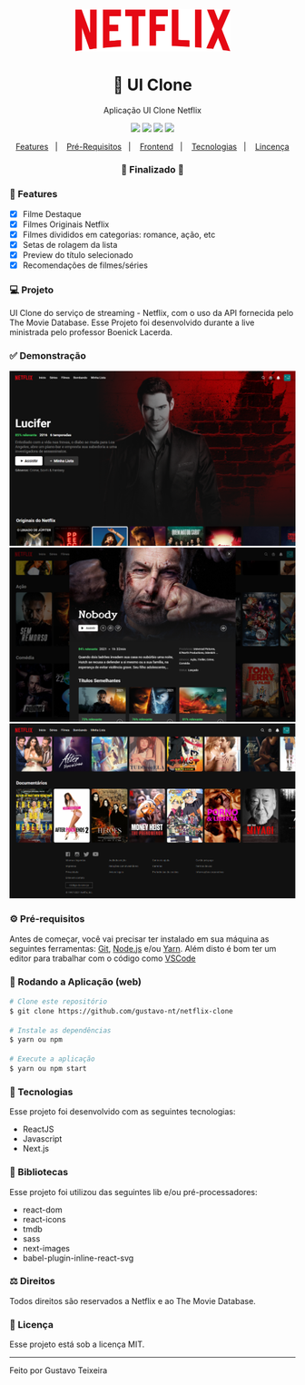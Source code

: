 <h4 align="center">
  <img src="https://github.com/gustavo-nt/netflix-clone/blob/master/public/logo.png" alt="logo" height="75"/>
</h4>

<h1 align="center">
    🚀 UI Clone
</h1>

<p align="center">Aplicação UI Clone Netflix</p>

<p align="center">
  <img src="https://img.shields.io/badge/react%20version-16.8.0-informational"/>
  <img src="https://img.shields.io/badge/next%20version-latest-important" />
  <img src="https://img.shields.io/badge/last%20commit-february-blue" />
  <img src="https://img.shields.io/badge/license-MIT-success"/>
</p>

<p align="center">
  <a href="#-features">Features</a>&nbsp;&nbsp;&nbsp;|&nbsp;&nbsp;&nbsp;
  <a href="#-pré-requisitos">Pré-Requisitos</a>&nbsp;&nbsp;&nbsp;|&nbsp;&nbsp;&nbsp;
  <a href="#-rodando-a-aplicação-web">Frontend</a>&nbsp;&nbsp;&nbsp;|&nbsp;&nbsp;&nbsp;
  <a href="#-tecnologias">Tecnologias</a>&nbsp;&nbsp;&nbsp;|&nbsp;&nbsp;&nbsp;
  <a href="#-licença">Lincença</a>
</p>

<h3 align="center"> 
🚧  Finalizado  🚧
</h3>

### 📎 Features 

- [x] Filme Destaque
- [x] Filmes Originais Netflix
- [x] Filmes divididos em categorias: romance, ação, etc
- [x] Setas de rolagem da lista
- [x] Preview do título selecionado
- [x] Recomendações de filmes/séries

### 💻 Projeto

UI Clone do serviço de streaming - Netflix, com o uso da API fornecida pelo The Movie Database. Esse Projeto foi desenvolvido durante a live ministrada pelo professor Boenick Lacerda. 

### ✅ Demonstração
<img src="https://github.com/gustavo-nt/netflix-clone/blob/master/public/github/featured_movie.png" />
<img src="https://github.com/gustavo-nt/netflix-clone/blob/master/public/github/preview_movie.png" />
<img src="https://github.com/gustavo-nt/netflix-clone/blob/master/public/github/movie_rows.png" />

### ⚙ Pré-requisitos

Antes de começar, você vai precisar ter instalado em sua máquina as seguintes ferramentas:
[Git](https://git-scm.com), [Node.js](https://nodejs.org/en/) e/ou [Yarn](https://yarnpkg.com/). 
Além disto é bom ter um editor para trabalhar com o código como [VSCode](https://code.visualstudio.com/)

### 📗 Rodando a Aplicação (web)

```bash
# Clone este repositório
$ git clone https://github.com/gustavo-nt/netflix-clone

# Instale as dependências
$ yarn ou npm

# Execute a aplicação
$ yarn ou npm start
```

### 🚀 Tecnologias

Esse projeto foi desenvolvido com as seguintes tecnologias:

- ReactJS
- Javascript
- Next.js

### 📕 Bibliotecas

Esse projeto foi utilizou das seguintes lib e/ou pré-processadores:

- react-dom
- react-icons
- tmdb
- sass
- next-images
- babel-plugin-inline-react-svg

### ⚖ Direitos

Todos direitos são reservados a Netflix e ao The Movie Database.

### 📝 Licença

Esse projeto está sob a licença MIT.

<hr/>

Feito por Gustavo Teixeira